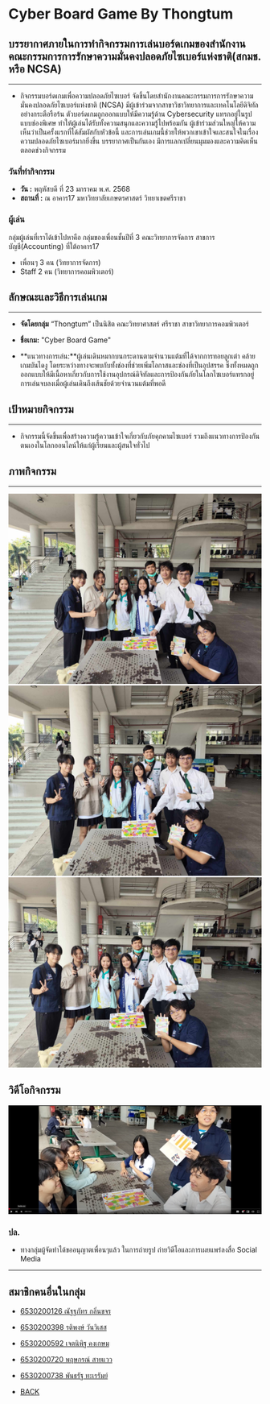 
# Cyber Board Game By Thongtum

## บรรยากาศภายในการทำกิจกรรมการเล่นบอร์ดเกมของสำนักงานคณะกรรมการการรักษาความมั่นคงปลอดภัยไซเบอร์แห่งชาติ(สกมช. หรือ NCSA)

---

- กิจกรรมบอร์ดเกมเพื่อความปลอดภัยไซเบอร์ จัดขึ้นโดยสำนักงานคณะกรรมการการรักษาความมั่นคงปลอดภัยไซเบอร์แห่งชาติ (NCSA) มีผู้เข้าร่วมจากสาขาวิชาวิทยาการและเทคโนโลยีดิจิทัลอย่างกระตือรือร้น ตัวบอร์ดเกมถูกออกแบบให้มีความรู้ด้าน Cybersecurity แทรกอยู่ในรูปแบบช่องพิเศษ ทำให้ผู้เล่นได้รับทั้งความสนุกและความรู้ไปพร้อมกัน ผู้เข้าร่วมส่วนใหญ่ให้ความเห็นว่าเป็นครั้งแรกที่ได้สัมผัสกับหัวข้อนี้ และการเล่นเกมนี้ช่วยให้พวกเขาเข้าใจและสนใจในเรื่องความปลอดภัยไซเบอร์มากยิ่งขึ้น บรรยากาศเป็นกันเอง มีการแลกเปลี่ยนมุมมองและความคิดเห็นตลอดช่วงกิจกรรม
### วันที่ทำกิจกรรม
- **วัน :** พฤหัสบดี ที่ 23 มกราคม พ.ศ. 2568
- **สถานที่ :** ณ อาคาร17 มหาวิทยาลัยเกษตรศาสตร์ วิทยาเขตศรีราชา
### ผู้เล่น
กลุ่มผู้เล่นที่เราได้เข้าไปหาคือ กลุ่มของเพื่อนชั้นปีที่ 3 คณะวิทยาการจัดการ สาขการบัญชี(Accounting) ที่ใต้อาคาร17

- เพื่อนๆ 3 คน (วิทยาการจัดการ)
- Staff 2 คน (วิทยาการคอมพิวเตอร์)

## ลักษณะและวิธีการเล่นเกม

---

- **จัดโดยกลุ่ม** “Thongtum” เป็นนิสิต คณะวิทยาศาสตร์ ศรีราชา สาขาวิทยาการคอมพิวเตอร์

- **ชื่อเกม:** "Cyber Board Game"

- **แนวทางการเล่น:**ผู้เล่นเดินหมากบนกระดานตามจำนวนแต้มที่ได้จากการทอยลูกเต๋า คล้ายเกมบันไดงู โดยระหว่างทางจะพบกับทั้งช่องที่ช่วยเพิ่มโอกาสและช่องที่เป็นอุปสรรค ซึ่งทั้งหมดถูกออกแบบให้มีเนื้อหาเกี่ยวกับการใช้งานอุปกรณ์ดิจิทัลและการป้องกันภัยในโลกไซเบอร์แทรกอยู่ การเล่นจบลงเมื่อผู้เล่นเดินถึงเส้นชัยด้วยจำนวนแต้มที่พอดี

## เป้าหมายกิจกรรม

---

- กิจกรรมนี้จัดขึ้นเพื่อสร้างความรู้ความเข้าใจเกี่ยวกับภัยคุกคามไซเบอร์ รวมถึงแนวทางการป้องกันตนเองในโลกออนไลน์ให้แก่ผู้เรียนและผู้สนใจทั่วไป

## ภาพกิจกรรม

---

![](/Image/bg1.jpg)
![](/Image/bg2.jpg)
![](/Image/bg3.jpg)


## วิดีโอกิจกรรม

[![Cyber Board Game](/Image/bg4.png)](https://youtu.be/H051c8pCy3s?si=BKHIzt8e9zGtXHg2 )
### ปล.
- ทางกลุ่มผู้จัดทำได้ขออนุญาตเพื่อนๆแล้ว ในการถ่ายรูป ถ่ายวิดีโอและการเผยแพร่ลงสื่อ Social Media

---

## สมาชิกคนอื่นในกลุ่ม

- [6530200126 ณัฐฐภัทร กลิ่นขจร](https://nantta.github.io/board-game)

- [6530200398 รติพงษ์ วันวิเสส](https://github.com/bxnkz/board-game)

- [6530200592 เจตนิพิฐ คงเกษม](https://jatnipit.github.io/cyber-board-game)

- [6530200720 พฤษกรณ์ สายแวว](https://zozimboii.github.io/board-game)

- [6530200738 พันธรัฐ ทะเรรัมย์](https://phantharatt.github.io/cyber-board-game)

 - [BACK](https://nantta.github.io)
